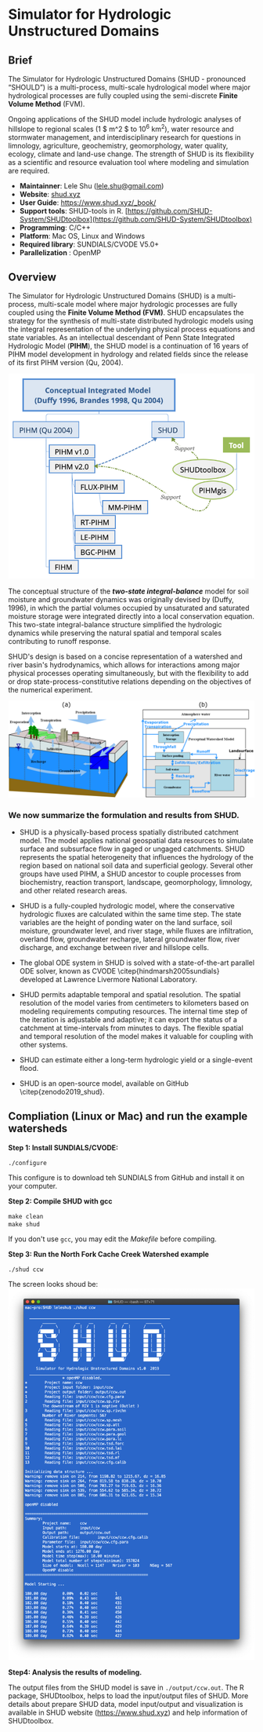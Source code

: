 # Simulator for Hydrologic Unstructured Domains

## Brief

The Simulator for Hydrologic Unstructured Domains  (SHUD - pronounced “SHOULD”) is a multi-process, multi-scale hydrological model where major hydrological processes are fully coupled using the semi-discrete **Finite Volume Method** (FVM).

Ongoing applications of the SHUD model include hydrologic analyses of hillslope to regional scales  (1 $ m^2 $ to $10^6$ $\mbox{km}^2$), water resource and stormwater management, and interdisciplinary research for questions in limnology, agriculture, geochemistry, geomorphology, water quality, ecology, climate and land-use change. The strength of SHUD is its flexibility as a scientific and resource evaluation tool where modeling and simulation are required.



- **Maintainner**: Lele Shu ([lele.shu@gmail.com](mailto:lele.shu@gmail.com))
- **Website**: [shud.xyz](shud.xyz)
- **User Guide**: https://www.shud.xyz/_book/
- **Support tools**: SHUD-tools in R.  [https://github.com/SHUD-System/SHUDtoolbox](https://github.com/SHUD-System/SHUDtoolbox)
- **Programming**: C/C++
- **Platform**: Mac OS, Linux and Windows
- **Required library**:  SUNDIALS/CVODE V5.0+
- **Parallelization** : OpenMP

## Overview

The Simulator for Hydrologic Unstructured Domains (SHUD) is a multi-process, multi-scale model where major hydrologic processes are fully coupled using the **Finite Volume Method (FVM)**. SHUD encapsulates the strategy for the synthesis of multi-state distributed hydrologic models using the integral representation of the underlying physical process equations and state variables. As an intellectual descendant of Penn State Integrated Hydrologic Model (**PIHM**), the SHUD model is a continuation of 16 years of PIHM model development in hydrology and related fields since the release of its first PIHM version  (Qu, 2004).



![Figure_tree](Fig/Figure_tree.png)

The conceptual structure of the ***two-state integral-balance*** model for soil moisture and groundwater dynamics was originally devised by (Duffy, 1996), in which the partial volumes occupied by unsaturated and saturated moisture storage were integrated directly into a local conservation equation. This two-state integral-balance structure simplified the hydrologic dynamics while preserving the natural spatial and temporal scales contributing to runoff response.

SHUD's design is based on a concise representation of a watershed and river basin's hydrodynamics, which allows for interactions among major physical processes operating simultaneously, but with the flexibility to add or drop state-process-constitutive relations depending on the objectives of the numerical experiment.

![figure1](Fig/figure1.png)

### We now summarize the formulation and results from SHUD. 

- SHUD is a physically-based process spatially distributed catchment model. The model applies national geospatial data resources to simulate surface and subsurface flow in gaged or ungaged catchments. SHUD represents the spatial heterogeneity that influences the hydrology of the region based on national soil data and superficial geology. Several other groups have used PIHM, a SHUD ancestor to couple processes from biochemistry, reaction transport, landscape, geomorphology, limnology, and other related research areas.

- SHUD is a fully-coupled hydrologic model, where the conservative hydrologic fluxes are calculated within the same time step. The state variables are the height of ponding water on the land surface, soil moisture, groundwater level, and river stage, while fluxes are infiltration, overland flow, groundwater recharge, lateral groundwater flow, river discharge, and exchange between river and hillslope cells.

- The global ODE system in SHUD is solved with a state-of-the-art parallel ODE solver, known as CVODE \citep{hindmarsh2005sundials} developed at Lawrence Livermore National Laboratory.

- SHUD permits adaptable temporal and spatial resolution. The spatial resolution of the model varies from centimeters to kilometers based on modeling requirements computing resources. The internal time step of the iteration is adjustable and adaptive; it can export the status of a catchment at time-intervals from minutes to days.  The flexible spatial and temporal resolution of the model makes it valuable for coupling with other systems.

- SHUD can estimate either a long-term hydrologic yield or a single-event flood.

- SHUD is an open-source model, available on GitHub \citep{zenodo2019_shud}.

  


## Compliation (Linux or Mac) and run the example watersheds

**Step 1: Install SUNDIALS/CVODE:**

```
./configure
```

This configure is to download teh SUNDIALS from GitHub and install it on your computer.

**Step 2: Compile SHUD with gcc**

```
make clean
make shud

```

If you don't use `gcc`, you may edit the *Makefile* before compiling.

**Step 3: Run the North Fork Cache Creek Watershed example**

```
./shud ccw
```

The screen looks shoud be:
![screenshot](Fig/screenshot.png)

**Step4: Analysis the results of modeling.**

The output files from the SHUD model is save in `./output/ccw.out`.  The R package, SHUDtoolbox, helps to load the input/output files of SHUD. More details about prepare SHUD data, model input/output and visualization is available in SHUD website (https://www.shud.xyz) and help information of SHUDtoolbox.




